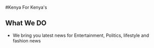 #Kenya For Kenya's


## What We DO



- We bring you latest news for Entertainment, Politics, lifestyle and fashion news


